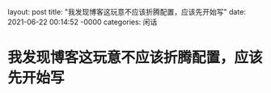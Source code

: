 layout: post
title: "我发现博客这玩意不应该折腾配置，应该先开始写"
date: 2021-06-22 00:14:52 -0000
categories: 闲话
# 我发现博客这玩意不应该折腾配置，应该先开始写